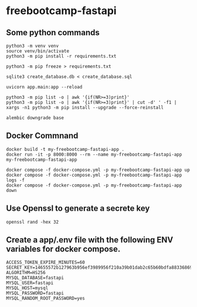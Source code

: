 # freebootcamp-fastapi
## Some python commands
```
python3 -m venv venv
source venv/bin/activate
python3 -m pip install -r requirements.txt

python3 -m pip freeze > requirements.txt

sqlite3 create_database.db < create_database.sql

uvicorn app.main:app --reload

python3 -m pip list -o | awk '{if(NR>=3)print}'
python3 -m pip list -o | awk '{if(NR>=3)print}' | cut -d' ' -f1 | xargs -n1 python3 -m pip install --upgrade --force-reinstall

alembic downgrade base
```

## Docker Commnand

```
docker build -t my-freebootcamp-fastapi-app . 
docker run -it -p 8000:8000 --rm --name my-freebootcamp-fastapi-app my-freebootcamp-fastapi-app

docker compose -f docker-compose.yml -p my-freebootcamp-fastapi-app up
docker compose -f docker-compose.yml -p my-freebootcamp-fastapi-app logs -f
docker compose -f docker-compose.yml -p my-freebootcamp-fastapi-app down
```

## Use Openssl to generate a secrete key
```
openssl rand -hex 32
```


## Create a app/.env file with the following ENV variables for docker compose.

```
ACCESS_TOKEN_EXPIRE_MINUTES=60
SECRET_KEY=14655572b127963b956ef3989956f210a39b01dab2c65b60bdfa883368698ed0
ALGORITHM=HS256
MYSQL_DATABASE=fastapi
MYSQL_USER=fastapi
MYSQL_HOST=mysql
MYSQL_PASSWORD=fastapi
MYSQL_RANDOM_ROOT_PASSWORD=yes
```


